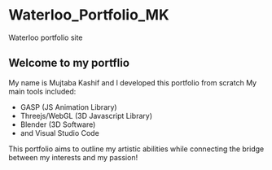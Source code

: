 # Waterloo_Portfolio_MK
Waterloo portfolio site

## Welcome to my portflio
My name is Mujtaba Kashif and I developed this portfolio from scratch
My main tools included:
  - GASP (JS Animation Library)
  - Threejs/WebGL (3D Javascript Library)
  - Blender (3D Software)
  - and Visual Studio Code

This portfolio aims to outline my artistic abilities while connecting the bridge between my interests and my passion!
